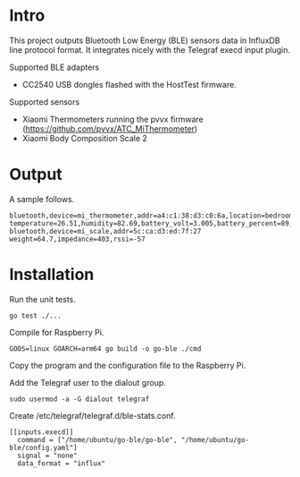 # Intro

This project outputs Bluetooth Low Energy (BLE) sensors data in InfluxDB line protocol format. It integrates nicely with the Telegraf execd input plugin.

Supported BLE adapters
- CC2540 USB dongles flashed with the HostTest firmware.

Supported sensors
- Xiaomi Thermometers running the pvvx firmware (https://github.com/pvvx/ATC_MiThermometer)
- Xiaomi Body Composition Scale 2

# Output

A sample follows.

    bluetooth,device=mi_thermometer,addr=a4:c1:38:d3:c0:6a,location=bedroom temperature=26.51,humidity=82.69,battery_volt=3.005,battery_percent=89,rssi=-42
    bluetooth,device=mi_scale,addr=5c:ca:d3:ed:7f:27 weight=64.7,impedance=403,rssi=-57

# Installation

Run the unit tests.

    go test ./...

Compile for Raspberry Pi.

    GOOS=linux GOARCH=arm64 go build -o go-ble ./cmd

Copy the program and the configuration file to the Raspberry Pi.

Add the Telegraf user to the dialout group.

    sudo usermod -a -G dialout telegraf

Create /etc/telegraf/telegraf.d/ble-stats.conf.

    [[inputs.execd]]
      command = ["/home/ubuntu/go-ble/go-ble", "/home/ubuntu/go-ble/config.yaml"]
      signal = "none"
      data_format = "influx"
